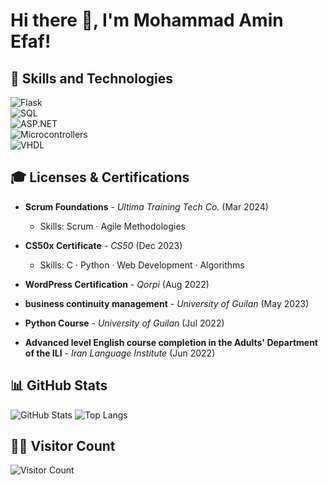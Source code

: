 # Hi there 👋, I'm Mohammad Amin Efaf!

## 🚀 Skills and Technologies


![Flask](https://img.shields.io/badge/Flask-000000?style=for-the-badge&logo=flask&logoColor=white)  
![SQL](https://img.shields.io/badge/SQL-4479A1?style=for-the-badge&logo=mysql&logoColor=white)  
![ASP.NET](https://img.shields.io/badge/ASP.NET-512BD4?style=for-the-badge&logo=dotnet&logoColor=white)  
![Microcontrollers](https://img.shields.io/badge/Microcontrollers-000000?style=for-the-badge&logo=raspberrypi&logoColor=white)  
![VHDL](https://img.shields.io/badge/VHDL-FF6600?style=for-the-badge&logo=verilog&logoColor=white)

## 🎓 Licenses & Certifications

- **Scrum Foundations** - *Ultima Training Tech Co.* (Mar 2024)
  - Skills: Scrum · Agile Methodologies

- **CS50x Certificate** - *CS50* (Dec 2023)
  - Skills: C · Python · Web Development · Algorithms

- **WordPress Certification** - *Qorpi* (Aug 2022)

- **business continuity management** - *University of Guilan* (May 2023)

- **Python Course** - *University of Guilan* (Jul 2022)

- **Advanced level English course completion in the Adults' Department of the ILI** - *Iran Language Institute* (Jun 2022)

## 📊 GitHub Stats

![GitHub Stats](https://github-readme-stats.vercel.app/api?username=AminEfaf&theme=dark&show_icons=true)
![Top Langs](https://github-readme-stats.vercel.app/api/top-langs/?username=AminEfaf&layout=compact&theme=dark)

## 👨‍💻 Visitor Count

![Visitor Count](https://profile-counter.glitch.me/AminEfaf/count.svg)
